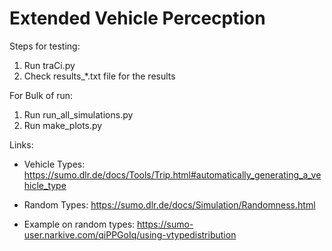 # Extended Vehicle Percecption
Steps for testing:
1. Run traCi.py
2. Check results_*.txt file for the results

For Bulk of run: 
1. Run run_all_simulations.py
2. Run make_plots.py 

Links:
- Vehicle Types:
https://sumo.dlr.de/docs/Tools/Trip.html#automatically_generating_a_vehicle_type

- Random Types:
https://sumo.dlr.de/docs/Simulation/Randomness.html

- Example on random types:
https://sumo-user.narkive.com/qiPPGoIq/using-vtypedistribution

